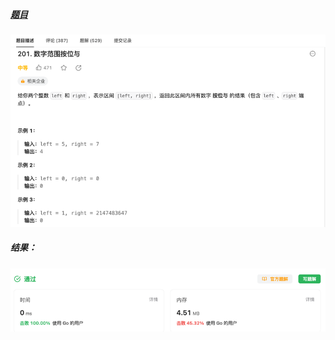 ##### [题目](https://leetcode.cn/problems/bitwise-and-of-numbers-range/description/?envType=study-plan-v2&envId=top-interview-150)
![pic](img.png)
##### 结果：
![pic](result.png)